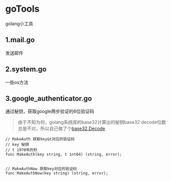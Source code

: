 # goTools
golang小工具

## 1.mail.go
发送邮件

## 2.system.go
一些os方法

## 3.google_authenticator.go

通过秘钥，获取google两步验证的6位验证码

>由于不知为何，golang系统库的base32计算出的秘钥base32 decode位数总是不对，所以自己做了个[base32.Decode](http://github.com/sunreaver/goTools/base32)

```
// MakeAuth 获取key&t对应的验证码
// key 秘钥
// t 1970年的秒
func MakeAuth(key string, t int64) (string, error);


// MakeAuthNow 获取key对应的验证码
func MakeAuthNow(key string) (string, error);
```